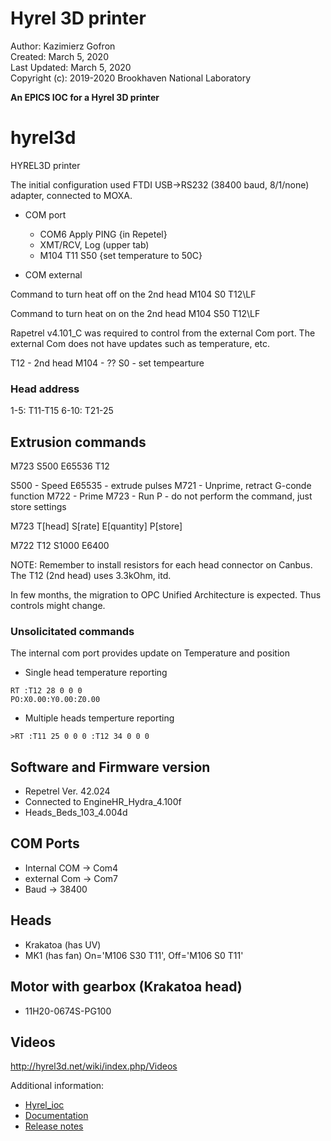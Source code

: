 Hyrel 3D printer
===================

Author: Kazimierz Gofron  
Created: March 5, 2020  
Last Updated: March 5, 2020   
Copyright (c): 2019-2020 Brookhaven National Laboratory  


**An EPICS IOC for a Hyrel 3D printer**


# hyrel3d
HYREL3D printer

The initial configuration used FTDI USB->RS232 (38400 baud, 8/1/none) adapter, connected to MOXA.

* COM port
  * COM6 Apply PING {in Repetel}
  * XMT/RCV, Log (upper tab)
  * M104 T11 S50 {set temperature to 50C}

* COM external

Command to turn heat off on the 2nd head
M104 S0 T12\LF

Command to turn heat on on the 2nd head
M104 S50 T12\LF

Rapetrel v4.101_C was required to control from the external Com port.
The external Com does not have updates such as temperature, etc.

T12 - 2nd head
M104 - ??
S0 - set tempearture

### Head address
1-5: T11-T15
6-10: T21-25


## Extrusion commands
M723 S500 E65536 T12

S500 - Speed
E65535 - extrude pulses
M721 - Unprime, retract G-conde function
M722 - Prime
M723 - Run
P - do not perform the command, just store settings

M723 T[head] S[rate] E[quantity] P[store]


M722 T12 S1000 E6400


NOTE: Remember to install resistors for each head connector on Canbus.
The T12 (2nd head) uses 3.3kOhm, itd.

In few months, the migration to OPC Unified Architecture is expected. Thus controls might change.

### Unsolicitated commands
The internal com port provides update on Temperature and position
* Single head temperature reporting
```
RT :T12 28 0 0 0
PO:X0.00:Y0.00:Z0.00
```

* Multiple heads temperture reporting
```
>RT :T11 25 0 0 0 :T12 34 0 0 0
```


## Software and Firmware version
* Repetrel Ver. 42.024
* Connected to EngineHR_Hydra_4.100f
* Heads_Beds_103_4.004d


## COM Ports
* Internal COM -> Com4
* external Com -> Com7
* Baud -> 38400

## Heads
* Krakatoa (has UV)
* MK1 (has fan) On='M106 S30 T11', Off='M106 S0 T11'

## Motor with gearbox (Krakatoa head)
* 11H20-0674S-PG100

## Videos
http://hyrel3d.net/wiki/index.php/Videos


Additional information:
* [Hyrel_ioc](https://github.com/kgofron/hyrel3d/blob/master/docs/hyrel3d/hyrel3d.rst)
* [Documentation](https://kgofron.github.io/master/hyrel3d/hyrel3d.html)
* [Release notes](RELEASE.md)
